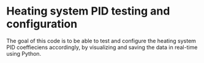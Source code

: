 # Heating system PID testing and configuration
The goal of this code is to be able to test and configure the heating system PID coeffieciens accordingly, by  visualizing and saving the data in real-time using Python.